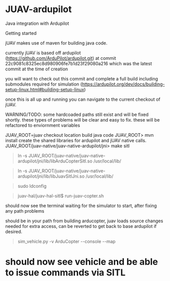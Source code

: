 # JUAV-ardupilot
Java integration with Ardupilot

Getting started 

jUAV makes use of maven for building java code.

currently jUAV is based off ardupilot (https://github.com/ArduPilot/ardupilot.git) at 
commit 22c9081c8325ec8d980906fe7b1d23f29080a216 
which was the latest commit at the time of creation

you will want to check out this commit and complete a full build including submodules 
required for simulation (https://ardupilot.org/dev/docs/building-setup-linux.html#building-setup-linux)

once this is all up and running you can navigate to the current checkout of jUAV.

WARNING/TODO: some hardcoaded paths still exist and will be fixed shortly. 
these types of problems will be clear and easy to fix. these will be refactored to enviornment variables

JUAV_ROOT=juav checkout location
build java code
JUAV_ROOT> mvn install
create the shared libraries for ardupilot and jUAV native calls.
JUAV_ROOT/juav-native/juav-native-ardupilot/jni> make sitl
> ln -s JUAV_ROOT/juav-native/juav-native-ardupilot/jni/lib/libArduCopterSitl.so /usr/local/lib/

> ln -s JUAV_ROOT/juav-native/juav-native-ardupilot/jni/lib/libJuavSitlJni.so /usr/local/lib/

> sudo ldconfig 

> juav-hal/juav-hal-sitl$ run-juav-copter.sh

should now see the terminal waiting for the simulator to start, after fixing any path problems

should be in your path from building arducopter, 
juav loads source changes needed for extra access, 
can be reverted to get back to base ardupilot if desired.
> sim_vehicle.py -v ArduCopter --console --map
# should now see vehicle and be able to issue commands via SITL


